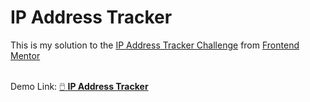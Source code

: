 <h1>IP Address Tracker</h1>
This is my solution to the <a href="https://www.frontendmentor.io/challenges/ip-address-tracker-I8-0yYAH0">IP Address Tracker Challenge</a> from <a href="https://www.frontendmentor.io/">Frontend Mentor</a> 
<br>
<br>

Demo Link: <a href="https://ipaddress-frontendmentor.netlify.app/">:computer_mouse: <b>IP Address Tracker</b></a> <br>
